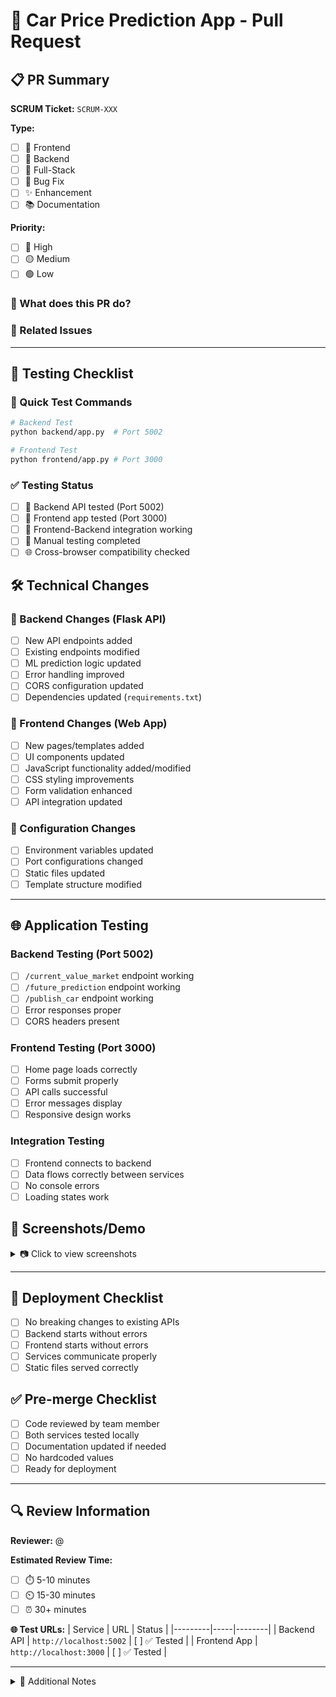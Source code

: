 # 🚗 Car Price Prediction App - Pull Request

## 📋 PR Summary

**SCRUM Ticket:** `SCRUM-XXX`

**Type:**
- [ ] 🎨 Frontend
- [ ] 🚀 Backend
- [ ] 🔄 Full-Stack
- [ ] 🐛 Bug Fix
- [ ] ✨ Enhancement
- [ ] 📚 Documentation

**Priority:**
- [ ] 🔴 High
- [ ] 🟡 Medium
- [ ] 🟢 Low

### 🎯 What does this PR do?
<!-- Describe your changes here -->


### 🔗 Related Issues
<!-- Link related issues: Closes #XXX, Fixes #XXX, Related to #XXX -->

---

## 🧪 Testing Checklist

### 📝 Quick Test Commands
```bash
# Backend Test
python backend/app.py  # Port 5002

# Frontend Test
python frontend/app.py # Port 3000
```

### ✅ Testing Status
- [ ] 🚀 Backend API tested (Port 5002)
- [ ] 🎨 Frontend app tested (Port 3000)
- [ ] 🔄 Frontend-Backend integration working
- [ ] 📱 Manual testing completed
- [ ] 🌐 Cross-browser compatibility checked

## 🛠️ Technical Changes

### 🚀 Backend Changes (Flask API)
- [ ] New API endpoints added
- [ ] Existing endpoints modified
- [ ] ML prediction logic updated
- [ ] Error handling improved
- [ ] CORS configuration updated
- [ ] Dependencies updated (`requirements.txt`)

### 🎨 Frontend Changes (Web App)
- [ ] New pages/templates added
- [ ] UI components updated
- [ ] JavaScript functionality added/modified
- [ ] CSS styling improvements
- [ ] Form validation enhanced
- [ ] API integration updated

### 🔧 Configuration Changes
- [ ] Environment variables updated
- [ ] Port configurations changed
- [ ] Static files updated
- [ ] Template structure modified

---

## 🌐 Application Testing

### Backend Testing (Port 5002)
- [ ] `/current_value_market` endpoint working
- [ ] `/future_prediction` endpoint working
- [ ] `/publish_car` endpoint working
- [ ] Error responses proper
- [ ] CORS headers present

### Frontend Testing (Port 3000)
- [ ] Home page loads correctly
- [ ] Forms submit properly
- [ ] API calls successful
- [ ] Error messages display
- [ ] Responsive design works

### Integration Testing
- [ ] Frontend connects to backend
- [ ] Data flows correctly between services
- [ ] No console errors
- [ ] Loading states work

## 📱 Screenshots/Demo

<details>
<summary>📷 Click to view screenshots</summary>

### Before Changes
<!-- Drag and drop screenshot here or paste image URL -->


### After Changes
<!-- Drag and drop screenshot here or paste image URL -->


### Demo Video (Optional)
<!-- Paste video link or GIF URL here -->

</details>

---

## 🚀 Deployment Checklist
- [ ] No breaking changes to existing APIs
- [ ] Backend starts without errors
- [ ] Frontend starts without errors
- [ ] Services communicate properly
- [ ] Static files served correctly

## ✅ Pre-merge Checklist
- [ ] Code reviewed by team member
- [ ] Both services tested locally
- [ ] Documentation updated if needed
- [ ] No hardcoded values
- [ ] Ready for deployment

---

## 🔍 Review Information

**Reviewer:** @<!-- username -->

**Estimated Review Time:**
- [ ] ⏱️ 5-10 minutes
- [ ] ⏲️ 15-30 minutes
- [ ] ⏰ 30+ minutes

**🌐 Test URLs:**
| Service | URL | Status |
|---------|-----|--------|
| Backend API | `http://localhost:5002` | [ ] ✅ Tested |
| Frontend App | `http://localhost:3000` | [ ] ✅ Tested |

---

<details>
<summary>📝 Additional Notes</summary>

<!-- Add any additional context, concerns, or notes for reviewers here -->


</details>
